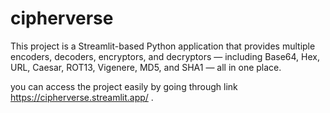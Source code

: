# cipherverse
This project is a Streamlit-based Python application that provides multiple encoders, decoders, encryptors, and decryptors — including Base64, Hex, URL, Caesar, ROT13, Vigenere, MD5, and SHA1 — all in one place.

you can access the project easily by going through link https://cipherverse.streamlit.app/ .
